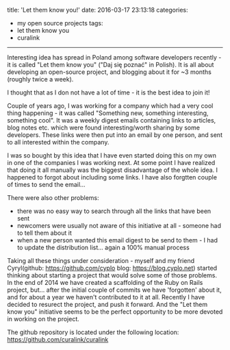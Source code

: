 title: 'Let them know you!'
date: 2016-03-17 23:13:18
categories:
- my open source projects
tags:
- let them know you
- curalink
---

Interesting idea has spread in Poland among software developers recently - it is called "Let them know you" ("Daj się poznać" in Polish). It is all about developing an open-source project, and blogging about it for ~3 months (roughly twice a week).

I thought that as I don not have a lot of time - it is the best idea to join it!

Couple of years ago, I was working for a company which had a very cool thing happening - it was called "Something new, something interesting, something cool". It was a weekly digest emails containing links to articles, blog notes etc. which were found interesting/worth sharing by some developers. These links were then put into an email by one person, and sent to all interested within the company.

I was so bought by this idea that I have even started doing this on my own in one of the companies I was working next. At some point I have realized that doing it all manually was the biggest disadvantage of the whole idea. I happened to forgot about including some links. I have also forgtten couple of times to send the email...

There were also other problems:
- there was no easy way to search through all the links that have been sent
- newcomers were usually not aware of this initiative at all - someone had to tell them about it
- when a new person wanted this email digest to be send to them - I had to update the distribution list... again a 100% manual process

Taking all these things under consideration - myself and my friend Cyryl(github: https://github.com/cyplo blog: https://blog.cyplo.net) started thinking about starting a project that would solve some of those problems. In the end of 2014 we have created a scaffolding of the Ruby on Rails project, but... after the initial couple of commits we have 'forgotten' about it, and for about a year we haven't contributed to it at all. Recently I have decided to resurect the project, and push it forward. And the "Let them know you" initiative seems to be the perfect opportunity to be more devoted in working on the project.

The github repository is located under the following location: https://github.com/curalink/curalink

